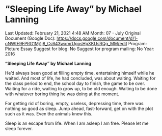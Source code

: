 # “Sleeping Life Away” by Michael Lanning

Last Updated: February 21, 2021 4:48 AM
Month: 07 - July
Original Document (Google Doc): https://docs.google.com/document/d/1-oNWtE9FPRG1Mj1j8_Cs643wxmrUgosHpXKUsRQg_MM/edit
Program: Picture Essay
Suggest for blog: No
Suggest for program mailing: No
Year: 2016

**“Sleeping Life Away” by Michael Lanning**

He’d always been good at filling empty time, entertaining himself while he waited. And most of life, he had concluded, was about waiting. Waiting for the class period to end, the school day to finish, the game to be over. Waiting for a ride, waiting to grow up, to be old enough. Waiting to be done with whatever boring thing he was doing at the moment.

For getting rid of boring, empty, useless, depressing time, there was nothing so good as sleep. Jump ahead, fast-forward, get on with the plot such as it was. Even the animals knew this.

Sleep is an escape from life. When I am asleep I am free. Please let me sleep forever.
